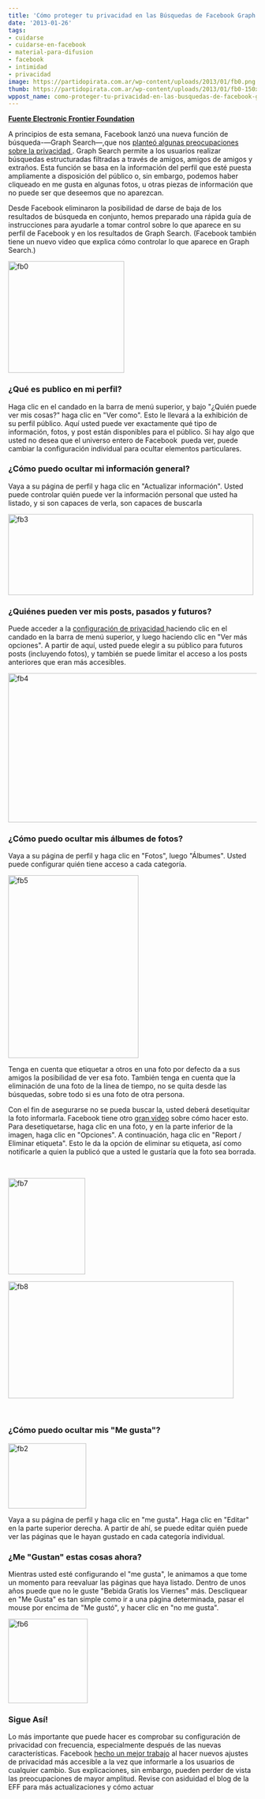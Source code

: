 ```yaml
---
title: 'Cómo proteger tu privacidad en las Búsquedas de Facebook Graph '
date: '2013-01-26'
tags:
- cuidarse
- cuidarse-en-facebook
- material-para-difusion
- facebook
- intimidad
- privacidad
image: https://partidopirata.com.ar/wp-content/uploads/2013/01/fb0.png
thumb: https://partidopirata.com.ar/wp-content/uploads/2013/01/fb0-150x150.png
wppost_name: como-proteger-tu-privacidad-en-las-busquedas-de-facebook-graph
---
```


<strong><a href="https://www.eff.org/deeplinks/2013/01/how-protect-your-privacy-facebooks-graph-search" target="_blank">Fuente Electronic Frontier Foundation</a></strong>

A principios de esta semana, Facebook lanzó una nueva función de búsqueda-—Graph Search—,que nos <a href="https://www.eff.org/deeplinks/2013/01/facebooks-graph-search">planteó algunas preocupaciones sobre la privacidad </a>. Graph Search permite a los usuarios realizar búsquedas estructuradas filtradas a través de amigos, amigos de amigos y extraños. Esta función se basa en la información del perfil que esté puesta ampliamente a disposición del público o, sin embargo, podemos haber cliqueado en me gusta en algunas fotos, u otras piezas de información que no puede ser que deseemos que no aparezcan.

Desde Facebook eliminaron la posibilidad de darse de baja de los resultados de búsqueda en conjunto, hemos preparado una rápida guía de instrucciones para ayudarle a tomar control sobre lo que aparece en su perfil de Facebook y en los resultados de Graph Search. (Facebook también tiene un nuevo video que explica cómo controlar lo que aparece en Graph Search.)

<a href="https://partidopirata.com.ar/wp-content/uploads/2013/01/fb0.png"><img class="alignright size-full wp-image-8285" alt="fb0" src="https://partidopirata.com.ar/wp-content/uploads/2013/01/fb0.png" width="235" height="226" /></a>
<h3>¿Qué es publico en mi perfil?</h3>
Haga clic en el candado en la barra de menú superior, y bajo "¿Quién puede ver mis cosas?" haga clic en "Ver como". Esto le llevará a la exhibición de su perfil público. Aquí usted puede ver exactamente qué tipo de información, fotos, y post están disponibles para el público. Si hay algo que usted no desea que el universo entero de Facebook  pueda ver, puede cambiar la configuración individual para ocultar elementos particulares.
<h3>¿Cómo puedo ocultar mi información general?</h3>
Vaya a su página de perfil y haga clic en "Actualizar información". Usted puede controlar quién puede ver la información personal que usted ha listado, y si son capaces de verla, son capaces de buscarla

<a href="https://partidopirata.com.ar/wp-content/uploads/2013/01/fb3.png"><img class="aligncenter size-full wp-image-8286" alt="fb3" src="https://partidopirata.com.ar/wp-content/uploads/2013/01/fb3.png" width="497" height="164" /></a>
<h3>¿Quiénes pueden ver mis posts, pasados y futuros?</h3>
Puede acceder a la <a href="https://www.facebook.com/settings?tab=privacy">configuración de privacidad </a> haciendo clic en el candado en la barra de menú superior, y luego haciendo clic en "Ver más opciones". A partir de aquí, usted puede elegir a su público para futuros posts (incluyendo fotos), y también se puede limitar el acceso a los posts anteriores que eran más accesibles.

<a href="https://partidopirata.com.ar/wp-content/uploads/2013/01/fb4.png"><img class="aligncenter size-full wp-image-8287" alt="fb4" src="https://partidopirata.com.ar/wp-content/uploads/2013/01/fb4.png" width="772" height="302" /></a>
<h3>¿Cómo puedo ocultar mis álbumes de fotos?</h3>
Vaya a su página de perfil y haga clic en "Fotos", luego "Álbumes". Usted puede configurar quién tiene acceso a cada categoría.

<a href="https://partidopirata.com.ar/wp-content/uploads/2013/01/fb5.png"><img class="aligncenter size-full wp-image-8288" alt="fb5" src="https://partidopirata.com.ar/wp-content/uploads/2013/01/fb5.png" width="264" height="370" /></a>

Tenga en cuenta que etiquetar a otros en una foto por defecto da a sus amigos la posibilidad de ver esa foto. También tenga en cuenta que la eliminación de una foto de la línea de tiempo, no se quita desde las búsquedas, sobre todo si es una foto de otra persona.

Con el fin de asegurarse no se pueda buscar la, usted deberá desetiquitar la foto informarla. Facebook tiene otro <a href="https://www.youtube.com/watch?v=CaJYQXiu3PY">gran video</a> sobre cómo hacer esto. Para desetiquetarse, haga clic en una foto, y en la parte inferior de la imagen, haga clic en "Opciones". A continuación, haga clic en "Report / Eliminar etiqueta". Esto le da la opción de eliminar su etiqueta, así como notificarle a quien la publicó que a usted le gustaría que la foto sea borrada.

&nbsp;

<a href="https://partidopirata.com.ar/wp-content/uploads/2013/01/fb7.png"><img class="size-full wp-image-8290 alignleft" alt="fb7" src="https://partidopirata.com.ar/wp-content/uploads/2013/01/fb7.png" width="156" height="195" /></a>

<a href="https://partidopirata.com.ar/wp-content/uploads/2013/01/fb8.png"><img class="aligncenter size-full wp-image-8289" alt="fb8" src="https://partidopirata.com.ar/wp-content/uploads/2013/01/fb8.png" width="457" height="237" /></a>

&nbsp;
<h3>¿Cómo puedo ocultar mis "Me gusta"?</h3>
<img class="alignright size-full wp-image-8291" alt="fb2" src="https://partidopirata.com.ar/wp-content/uploads/2013/01/fb2.png" width="158" height="132" />

Vaya a su página de perfil y haga clic en "me gusta". Haga clic en "Editar" en la parte superior derecha. A partir de ahí, se puede editar quién puede ver las páginas que le hayan gustado en cada categoría individual.
<h3>¿Me "Gustan" estas cosas ahora?</h3>
Mientras usted esté configurando el "me gusta", le animamos a que tome un momento para reevaluar las páginas que haya listado. Dentro de unos años puede que no le guste "Bebida Gratis los Viernes" más. Descliquear en "Me Gusta" es tan simple como ir a una página determinada, pasar el mouse por encima de "Me gustó", y hacer clic en "no me gusta".

<a href="https://partidopirata.com.ar/wp-content/uploads/2013/01/fb6.png"><img class="aligncenter size-full wp-image-8292" alt="fb6" src="https://partidopirata.com.ar/wp-content/uploads/2013/01/fb6.png" width="161" height="171" /></a>
<h3>Sigue Así!</h3>
Lo más importante que puede hacer es comprobar su configuración de privacidad con frecuencia, especialmente después de las nuevas características. Facebook <a href="https://www.eff.org/deeplinks/2012/12/facebook-adds-more-accessible-privacy-settings">hecho un mejor trabajo</a> al hacer nuevos ajustes de privacidad más accesible a la vez que informarle a los usuarios de cualquier cambio. Sus explicaciones, sin embargo, pueden perder de vista las preocupaciones de mayor amplitud. Revise con asiduidad el blog de ​​la EFF para más actualizaciones y cómo actuar
